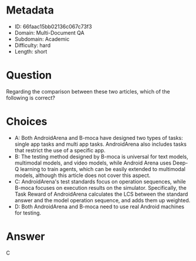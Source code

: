 # Metadata

- ID: 66faac15bb02136c067c73f3
- Domain: Multi-Document QA
- Subdomain: Academic
- Difficulty: hard
- Length: short

# Question

Regarding the comparison between these two articles, which of the following is correct?

# Choices

- A: Both AndroidArena and B-moca have designed two types of tasks: single app tasks and multi app tasks. AndroidArena also includes tasks that restrict the use of a specific app.
- B: The testing method designed by B-moca is universal for text models, multimodal models, and video models, while Android Arena uses Deep-Q learning to train agents, which can be easily extended to multimodal models, although this article does not cover this aspect.
- C: AndroidArena's test standards focus on operation sequences, while B-moca focuses on execution results on the simulator. Specifically, the Task Reward of AndroidArena calculates the LCS between the standard answer and the model operation sequence, and adds them up weighted.
- D: Both AndroidArena and B-moca need to use real Android machines for testing.

# Answer

C
